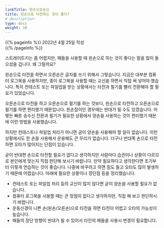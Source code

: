 ```yaml
---
linkTitle: 왼손으로송신
title: 왼손으로 타전하는 것이 좋다?
# description: 
type: docs
weight: 10
---
```

{{% pageinfo %}}
2022년 4월 25일 작성<br>
{{% /pageinfo %}}


스트레이트키는 좀 어렵지만, 패들을 사용할 때 왼손으로 하는 것이 좋다는 말을 많이 들으셨을 겁니다. 왜 그럴까요?

왼손으로 타전을 하면서 오른손은 글자를 쓰기 위해서 그렇습니다. 지금은 대부분 컴퓨터 로그북을 사용하지만, 종이 로그북을 사용할 때는 교신을 하면서 직접 써 넣어야 했습니다. 특히 컨테스트 또는 파일업을 받는 상황에서는 타전과 필기를 빨리 전환해야 할 필요가 있었습니다.

오른손으로 타전을 하고 오른손으로 필기를 하는 것보다, 왼손으로 타전하고 오른손으로 필기를 하면 편리했기 때문입니다. 왼손잡이인 경우에는 반대가 될 수도 있겠습니다. 어떻든 빠른 송수신 전환과 필기가 필요한 상황에서 양손을 사용하는 것이 편리했기 때문에 이런 방법을 사용했습니다.

하지만 컨테스트나 파일업 처리가 아니면 굳이 양손을 사용해야 할 일이 없습니다. 이런 상황에서도 한 손을 사용해서 운용해도 큰 무리가 없습니다. 더구나 반대쪽 손으로 타전하면 오타가 많아지는 단점이 있습니다.

굳이 반대편 손으로 타전할 필요가 없다고 생각하지만 사람마다 습관이나 상황이 다르므로 본인에게 맞는지 직접 판단해 보시기 바랍니다. 만약 필요하다고 생각한다면 초기부터 이렇게 연습하는 것이 좋습니다. 나중에 바꾸려고 하면 힘도 들고 오타도 많이 발생하기 때문에 어렵습니다. 아래에 필요한 상황이나 장단점 등을 정리했습니다.

- 컨테스트 또는 파일업 처리 등의 교신이 많지 않다면 굳이 양손을 사용할 필요가 없습니다.
- 컴퓨터 로그북을 사용할 때는 큰 장점이 없다고 생각하지만, 직접 해 보고 판단하시기 바랍니다.
- 운동신경이 나쁜 손(왼손/오른손)으로 타전을 하면 타전이 어렵고 오타의 가능성이 높습니다.
- 패들의 장단 방향이 반대가 될 수 있어서 타인의 패들을 사용시 변경이 필요합니다.


